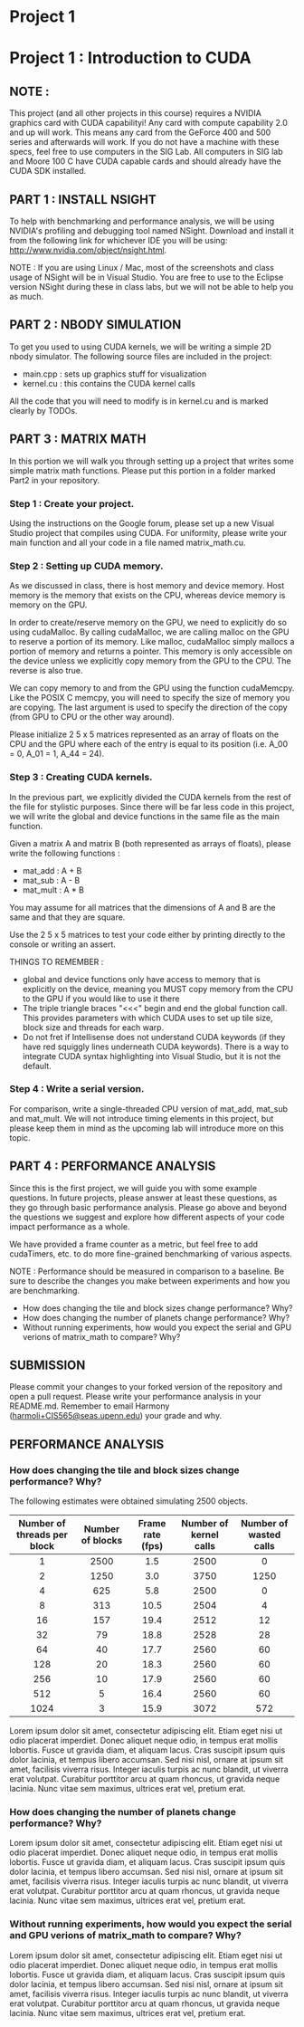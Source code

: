 Project 1
=========

# Project 1 : Introduction to CUDA

## NOTE :
This project (and all other projects in this course) requires a NVIDIA graphics
card with CUDA capabilityi!  Any card with compute capability 2.0 and up will
work.  This means any card from the GeForce 400 and 500 series and afterwards
will work.  If you do not have a machine with these specs, feel free to use
computers in the SIG Lab.  All computers in SIG lab and Moore 100 C have CUDA 
capable cards and should already have the CUDA SDK installed. 

## PART 1 : INSTALL NSIGHT
To help with benchmarking and performance analysis, we will be using NVIDIA's
profiling and debugging tool named NSight. Download and install it from the
following link for whichever IDE you will be using:
http://www.nvidia.com/object/nsight.html. 

NOTE : If you are using Linux / Mac, most of the screenshots and class usage of
NSight will be in Visual Studio.  You are free to use to the Eclipse version
NSight during these in class labs, but we will not be able to help you as much.

## PART 2 : NBODY SIMULATION
To get you used to using CUDA kernels, we will be writing a simple 2D nbody 
simulator.  The following source files are included in the project:

* main.cpp : sets up graphics stuff for visualization
* kernel.cu : this contains the CUDA kernel calls

All the code that you will need to modify is in kernel.cu and is marked clearly
by TODOs.

## PART 3 : MATRIX MATH
In this portion we will walk you through setting up a project that writes some
simple matrix math functions. Please put this portion in a folder marked Part2
in your repository. 

### Step 1 : Create your project.
Using the instructions on the Google forum, please set up a new Visual Studio project that
compiles using CUDA. For uniformity, please write your main function and all
your code in a file named matrix_math.cu.

### Step 2 : Setting up CUDA memory.
As we discussed in class, there is host memory and device memory.  Host memory
is the memory that exists on the CPU, whereas device memory is memory on the
GPU.  

In order to create/reserve memory on the GPU, we need to explicitly do so
using cudaMalloc.  By calling cudaMalloc, we are calling malloc on the GPU to
reserve a portion of its memory.  Like malloc, cudaMalloc simply mallocs a
portion of memory and returns a pointer. This memory is only accessible on the
device unless we explicitly copy memory from the GPU to the CPU.  The reverse is
also true.  

We can copy memory to and from the GPU using the function cudaMemcpy. Like the
POSIX C memcpy, you will need to specify the size of memory you are copying.
The last argument is used to specify the direction of the copy (from GPU to CPU
or the other way around).

Please initialize 2 5 x 5 matrices represented as an array of floats on the CPU
and the GPU where each of the entry is equal to its position (i.e. A_00 = 0,
A_01 = 1, A_44 = 24). 

### Step 3 : Creating CUDA kernels. 
In the previous part, we explicitly divided the CUDA kernels from the rest of
the file for stylistic purposes.  Since there will be far less code in this
project, we will write the global and device functions in the same file as the
main function.

Given a matrix A and matrix B (both represented as arrays of floats), please
write the following functions :
* mat_add : A + B
* mat_sub : A - B
* mat_mult : A * B

You may assume for all matrices that the dimensions of A and B are the same and
that they are square.

Use the 2 5 x 5 matrices to test your code either by printing directly to the
console or writing an assert.

THINGS TO REMEMBER :
* global and device functions only have access to memory that is explicitly on
  the device, meaning you MUST copy memory from the CPU to the GPU if you would
  like to use it there
* The triple triangle braces "<<<" begin and end the global function call.  This
  provides parameters with which CUDA uses to set up tile size, block size and
  threads for each warp.
* Do not fret if Intellisense does not understand CUDA keywords (if they have
  red squiggly lines underneath CUDA keywords).  There is a way to integrate
  CUDA syntax highlighting into Visual Studio, but it is not the default.

### Step 4 : Write a serial version.
For comparison, write a single-threaded CPU version of mat_add, mat_sub and
mat_mult. We will not introduce timing elements in this project, but please
keep them in mind as the upcoming lab will introduce more on this topic. 

## PART 4 : PERFORMANCE ANALYSIS
Since this is the first project, we will guide you with some example
questions.  In future projects, please answer at least these questions, as
they go through basic performance analysis.  Please go above and beyond the
questions we suggest and explore how different aspects of your code impact
performance as a whole. 

We have provided a frame counter as a metric, but feel free to add cudaTimers,
etc. to do more fine-grained benchmarking of various aspects. 

NOTE : Performance should be measured in comparison to a baseline.  Be sure to
describe the changes you make between experiments and how you are benchmarking.

* How does changing the tile and block sizes change performance? Why?
* How does changing the number of planets change performance? Why?
* Without running experiments, how would you expect the serial and GPU verions
  of matrix_math to compare?  Why?

## SUBMISSION
Please commit your changes to your forked version of the repository and open a
pull request.  Please write your performance analysis in your README.md.
Remember to email Harmony (harmoli+CIS565@seas.upenn.edu) your grade and why.

## PERFORMANCE ANALYSIS

### How does changing the tile and block sizes change performance? Why?

The following estimates were obtained simulating 2500 objects.

Number of threads per block | Number of blocks | Frame rate (fps) | Number of kernel calls | Number of wasted calls
:---: | :---: | :---: | :---: | :---:
1 | 2500 | 1.5 | 2500 | 0
2 | 1250 | 3.0 | 3750 | 1250
4 | 625 | 5.8 | 2500 | 0
8 | 313 | 10.5 | 2504 | 4
16 | 157 | 19.4 | 2512 | 12
32 | 79 | 18.8 | 2528 | 28
64 | 40 | 17.7 | 2560 | 60
128 | 20 | 18.3 | 2560 | 60
256 | 10 | 17.9 | 2560 | 60
512 | 5 | 16.4 | 2560 | 60
1024 | 3 | 15.9 | 3072 | 572

Lorem ipsum dolor sit amet, consectetur adipiscing elit. Etiam eget nisi ut odio placerat imperdiet. Donec aliquet neque odio, in tempus erat mollis lobortis. Fusce ut gravida diam, et aliquam lacus. Cras suscipit ipsum quis dolor lacinia, et tempus libero accumsan. Sed nisi nisl, ornare at ipsum sit amet, facilisis viverra risus. Integer iaculis turpis ac nunc blandit, ut viverra erat volutpat. Curabitur porttitor arcu at quam rhoncus, ut gravida neque lacinia. Nunc vitae sem maximus, ultrices erat vel, pretium erat.

### How does changing the number of planets change performance? Why?

Lorem ipsum dolor sit amet, consectetur adipiscing elit. Etiam eget nisi ut odio placerat imperdiet. Donec aliquet neque odio, in tempus erat mollis lobortis. Fusce ut gravida diam, et aliquam lacus. Cras suscipit ipsum quis dolor lacinia, et tempus libero accumsan. Sed nisi nisl, ornare at ipsum sit amet, facilisis viverra risus. Integer iaculis turpis ac nunc blandit, ut viverra erat volutpat. Curabitur porttitor arcu at quam rhoncus, ut gravida neque lacinia. Nunc vitae sem maximus, ultrices erat vel, pretium erat.

### Without running experiments, how would you expect the serial and GPU verions of matrix_math to compare? Why?

Lorem ipsum dolor sit amet, consectetur adipiscing elit. Etiam eget nisi ut odio placerat imperdiet. Donec aliquet neque odio, in tempus erat mollis lobortis. Fusce ut gravida diam, et aliquam lacus. Cras suscipit ipsum quis dolor lacinia, et tempus libero accumsan. Sed nisi nisl, ornare at ipsum sit amet, facilisis viverra risus. Integer iaculis turpis ac nunc blandit, ut viverra erat volutpat. Curabitur porttitor arcu at quam rhoncus, ut gravida neque lacinia. Nunc vitae sem maximus, ultrices erat vel, pretium erat.